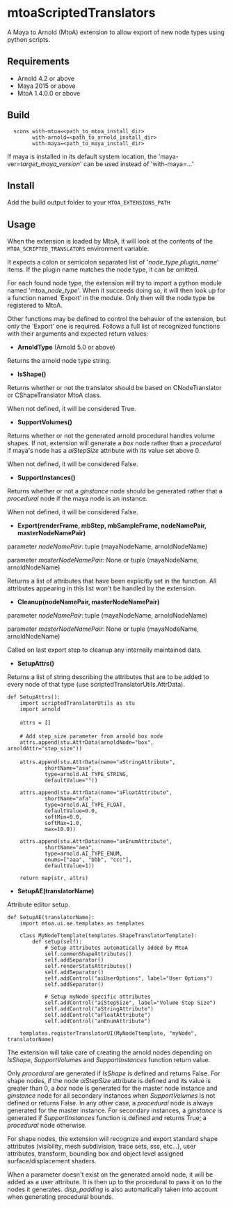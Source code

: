mtoaScriptedTranslators
=======================

A Maya to Arnold (MtoA) extension to allow export of new node types using python scripts.



## Requirements
  - Arnold 4.2 or above
  - Maya 2015 or above
  - MtoA 1.4.0.0 or above


## Build

```
  scons with-mtoa=<path_to_mtoa_install_dir>
        with-arnold=<path_to_arnold_install_dir>
        with-maya=<path_to_maya_install_dir>
```
  
If maya is installed in its default system location, the 'maya-ver=*target_maya_version*' can be used instead of 'with-maya=...'


## Install

Add the build output folder to your `MTOA_EXTENSIONS_PATH`


## Usage

When the extension is loaded by MtoA, it will look at the contents of the `MTOA_SCRIPTED_TRANSLATORS` environment variable.
  
It expects a colon or semicolon separated list of '*node_type*,*plugin_name*' items. If the plugin name matches the node type, it can be omitted.
  
For each found node type, the extension will try to import a python module named 'mtoa_*node_type*'. When it succeeds doing so, it will then look up for a function named 'Export' in the module. Only then will the node type be registered to MtoA.
  
Other functions may be defined to control the behavior of the extension, but only the 'Export' one is required. Follows a full list of recognized functions with their arguments and expected return values:

- **ArnoldType** (Arnold 5.0 or above)

Returns the arnold node type string.

- **IsShape()**

Returns whether or not the translator should be based on CNodeTranslator or CShapeTranslator MtoA class.

When not defined, it will be considered True.

- **SupportVolumes()**

Returns whether or not the generated arnold procedural handles volume shapes.
If not, extension will generate a *box* node rather than a *procedural* if maya's node has a *aiStepSize* attribute with its value set above 0.

When not defined, it will be considered False.

- **SupportInstances()**

Returns whether or not a *ginstance* node should be generated rather that a *procedural* node if the maya node is an instance.

When not defined, it will be considered False.

- **Export(renderFrame, mbStep, mbSampleFrame, nodeNamePair, masterNodeNamePair)**

parameter *nodeNamePair*: tuple (mayaNodeName, arnoldNodeName)

parameter *masterNodeNamePair*: None or tuple (mayaNodeName, arnoldNodeName)

Returns a list of attributes that have been explicitly set in the function. All attributes appearing in this list won't be handled by the extension.

- **Cleanup(nodeNamePair, masterNodeNamePair)**

parameter *nodeNamePair*: tuple (mayaNodeName, arnoldNodeName)

parameter *masterNodeNamePair*: None or tuple (mayaNodeName, arnoldNodeName)

Called on last export step to cleanup any internally maintained data.

- **SetupAttrs()**
    
Returns a list of string describing the attributes that are to be added to every node of that type (use scriptedTranslatorUtils.AttrData).


    def SetupAttrs():
        import scriptedTranslatorUtils as stu
        import arnold
    　　　
        attrs = []
        　　　
        # Add step_size parameter from arnold box node
        attrs.append(stu.AttrData(arnoldNode="box", arnoldAttr="step_size"))
        　
        attrs.append(stu.AttrData(name="aStringAttribute",
                shortName="asa", 
                type=arnold.AI_TYPE_STRING,
                defaultValue=""))
        
        attrs.append(stu.AttrData(name="aFloatAttribute",
                shortName="afa", 
                type=arnold.AI_TYPE_FLOAT,
                defaultValue=0.0,
                softMin=0.0,
                softMax=1.0,
                max=10.0))
        
        attrs.append(stu.AttrData(name="anEnumAttribute",
                shortName="aea",
                type=arnold.AI_TYPE_ENUM,
                enums=["aaa", "bbb", "ccc"],
                defaultValue=1))
        
        return map(str, attrs)


- **SetupAE(translatorName)**

Attribute editor setup.

    def SetupAE(translatorName):
        import mtoa.ui.ae.templates as templates
        
        class MyNodeTtemplate(templates.ShapeTranslatorTemplate):
            def setup(self):
                # Setup attributes automatically added by MtoA
                self.commonShapeAttributes()
                self.addSeparator()
                self.renderStatsAttributes()
                self.addSeparator()
                self.addControl("aiUserOptions", label="User Options")
                self.addSeparator()
                
                # Setup myNode specific attributes
                self.addControl("aiStepSize", label="Volume Step Size")
                self.addControl("aStringAttribute")
                self.addControl("aFloatAttribute")
                self.addControl("anEnumAttribute")
        
        templates.registerTranslatorUI(MyNodeTtemplate, "myNode", translatorName)



The extension will take care of creating the arnold nodes depending on *IsShape*, *SupportVolumes* and *SupportInstances* function return value.
  
Only *procedural* are generated if *IsShape* is defined and returns False.
For shape nodes, if the node *aiStepSize* attribute is defined and its value is greater than 0, a *box* node is generated for the master node instance and *ginstance* node for all secondary instances when *SupportVolumes* is not defined or returns False. In any other case, a *procedural* node is always generated for the master instance. For secondary instances, a *ginstance* is generated if *SupportInstances* function is defined and returns True; a *procedural* node otherwise.

For shape nodes, the extension will recognize and export standard shape attributes (visibility, mesh subdivision, trace sets, sss, etc...), user attributes, transform, bounding box and object level assigned surface/displacement shaders.

When a parameter doesn't exist on the generated arnold node, it will be added as a user attribute. It is then up to the procedural to pass it on to the nodes it generates. *disp_padding* is also automatically taken into account when generating procedural bounds.
